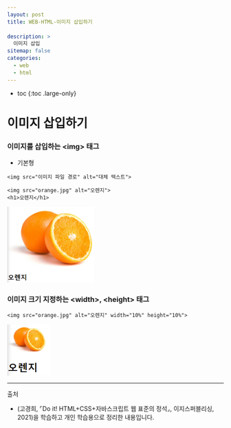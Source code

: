 ```yaml
---
layout: post
title: WEB-HTML-이미지 삽입하기

description: >
  이미지 삽입
sitemap: false
categories:
  - web
  - html
---
```


* toc
{:toc .large-only}

# 이미지 삽입하기

### 이미지를 삽입하는 \<img> 태그

- 기본형

~~~
<img src="이미지 파일 경로" alt="대체 텍스트">
~~~

~~~
<img src="orange.jpg" alt="오렌지">
<h1>오렌지</h1>
~~~

<img src="/assets/img/blog/web/html/post8/1.PNG" width="40%" height="30%">

### 이미지 크기 지정하는 \<width>, \<height> 태그

~~~
<img src="orange.jpg" alt="오렌지" width="10%" height="10%">
~~~

<img src="/assets/img/blog/web/html/post8/2.PNG" width="20%" height="20%">


-----
출처

- (고경희, ⌜Do it! HTML+CSS+자바스크립트 웹 표준의 정석⌟, 이지스퍼블리싱, 	2021)을 학습하고 개인 학습용으로 정리한 내용입니다.
